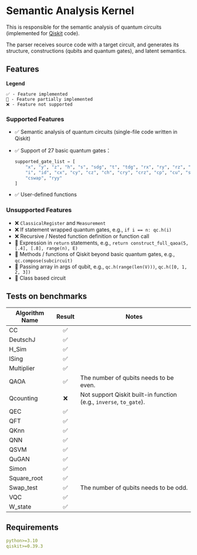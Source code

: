 # Semantic Analysis Kernel

This is responsible for the semantic analysis of quantum circuits (implemented for [Qiskit](https://qiskit.org/) code).

The parser receives source code with a target circuit, and generates its structure, constructions (qubits and quantum gates), and latent semantics.

## Features

**Legend**

    ✅ - Feature implemented
    🔄 - Feature partially implemented
    ❌ - Feature not supported
### Supported Features
* ✅ Semantic analysis of quantum circuits (single-file code written in Qiskit)
* ✅ Support of 27 basic quantum gates：

  ```python
  supported_gate_list = [
      "x", "y", "z", "h", "s", "sdg", "t", "tdg", "rx", "ry", "rz", "u", "p",
      "i", "id", "cx", "cy", "cz", "ch", "cry", "crz", "cp", "cu", "swap", "ccx",
      "cswap", "ryy"
  ]
  ```
* ✅ User-defined functions

### Unsupported Features

* ❌ `ClassicalRegister` and `Measurement`
* ❌ If statement wrapped quantum gates, e.g., `if i == n: qc.h(i)`
* ❌ Recursive / Nested function definition or function call
* 🔄 Expression in `return` statements, e.g., `return construct_full_qaoa(5, [.4], [.8], range(n), E)`
* 🔄 Methods / functions of Qiskit beyond basic quantum gates, e.g., `qc.compose(subcircuit)`
* 🔄 Passing array in args of qubit, e.g., `qc.h(range(len(V)))`, `qc.h([0, 1, 2, 3])`
* 🔄 Class based circuit

## Tests on benchmarks

| Algorithm Name | Result | Notes                                                              |
|----------------|:------:|--------------------------------------------------------------------|
| CC             |   ✅    |                                                                    |
| DeutschJ       |   ✅    |                                                                    |
| H_Sim          |   ✅    |                                                                    |
| ISing          |   ✅    |                                                                    |
| Multiplier     |   ✅    |                                                                    |
| QAOA           |   ✅    | The number of qubits needs to be even.                             |
| Qcounting      |   ❌    | Not support Qiskit built-in function (e.g., `inverse`, `to_gate`). |
| QEC            |   ✅    |                                                                    |
| QFT            |   ✅    |                                                                    |
| QKnn           |   ✅    |                                                                    |
| QNN            |   ✅    |                                                                    |
| QSVM           |   ✅    |                                                                    |
| QuGAN          |   ✅    |                                                                    |
| Simon          |   ✅    |                                                                    |
| Square_root    |   ✅    |                                                                    |
| Swap_test      |   ✅    | The number of qubits needs to be odd.                              |
| VQC            |   ✅    |                                                                    |
| W_state        |   ✅    |                                                                    |

## Requirements
```yml
python>=3.10
qiskit>=0.39.3
```
